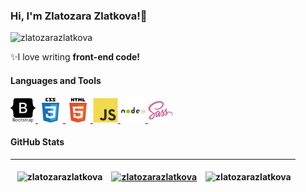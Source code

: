 ### Hi, I'm Zlatozara Zlatkova!👋

<p align="left"> <img src="https://komarev.com/ghpvc/?username=zlatozarazlatkova&label=Profile%20views&color=0e75b6&style=flat" alt="zlatozarazlatkova" /> </p>


✨I love writing **front-end code!**

<h4 align="left">Languages and Tools</h4>
<p align="left"> <a href="https://getbootstrap.com" target="_blank" rel="noreferrer"> <img src="https://raw.githubusercontent.com/devicons/devicon/master/icons/bootstrap/bootstrap-plain-wordmark.svg" alt="bootstrap" width="40" height="40"/> </a> <a href="https://www.w3schools.com/css/" target="_blank" rel="noreferrer"> <img src="https://raw.githubusercontent.com/devicons/devicon/master/icons/css3/css3-original-wordmark.svg" alt="css3" width="40" height="40"/> </a> <a href="https://www.w3.org/html/" target="_blank" rel="noreferrer"> <img src="https://raw.githubusercontent.com/devicons/devicon/master/icons/html5/html5-original-wordmark.svg" alt="html5" width="40" height="40"/> </a> <a href="https://developer.mozilla.org/en-US/docs/Web/JavaScript" target="_blank" rel="noreferrer"> <img src="https://raw.githubusercontent.com/devicons/devicon/master/icons/javascript/javascript-original.svg" alt="javascript" width="40" height="40"/> </a> <a href="https://nodejs.org" target="_blank" rel="noreferrer"> <img src="https://raw.githubusercontent.com/devicons/devicon/master/icons/nodejs/nodejs-original-wordmark.svg" alt="nodejs" width="40" height="40"/> </a> <a href="https://sass-lang.com" target="_blank" rel="noreferrer"> <img src="https://raw.githubusercontent.com/devicons/devicon/master/icons/sass/sass-original.svg" alt="sass" width="40" height="40"/> </a> </p>

<h4 align="left">GitHub Stats</h4>


| <p>&nbsp;<img align="center" src="https://github-readme-stats.vercel.app/api?username=zlatozarazlatkova&show_icons=true&locale=en&layout=compact" alt="zlatozarazlatkova" /></p>        | <a href=""> <img align="center" src="https://github-readme-stats-sigma-five.vercel.app/api/top-langs/?username=zlatozarazlatkova&show_icons=true&locale=en&layout=compact" alt="zlatozarazlatkova"/> </a>      | <p><img align="center" src="https://github-readme-streak-stats.herokuapp.com/?user=zlatozarazlatkova&" alt="zlatozarazlatkova" /></p>  
| ------------- | ------------- | --------    |
